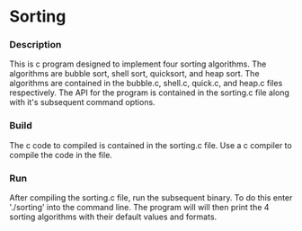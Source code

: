# Sorting

### Description

This is c program designed to implement four sorting algorithms. The algorithms are bubble sort, shell sort, quicksort, and heap sort. The algorithms are contained in the bubble.c, shell.c, quick.c, and heap.c files respectively. The API for the program is contained in the sorting.c file along with it's subsequent command options.

### Build

The c code to compiled is contained in the sorting.c file. Use a c compiler to compile the code in the file.

### Run
	
After compiling the sorting.c file, run the subsequent binary. To do this enter './sorting' into the command line. The program will will then print the 4 sorting algorithms with their default values and formats.

